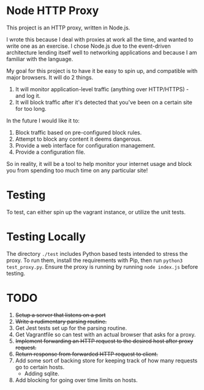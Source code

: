 # Node HTTP Proxy

This project is an HTTP proxy, written in Node.js.

I wrote this because I deal with proxies at work all the time, and wanted to write one as an exercise. I chose
Node.js due to the event-driven architecture lending itself well to networking applications and because I 
am familiar with the language.

My goal for this project is to have it be easy to spin up, and compatible with major browsers. It will do 2 things.

1. It will monitor application-level traffic (anything over HTTP/HTTPS) - and log it.
2. It will block traffic after it's detected that you've been on a certain site for too long.

In the future I would like it to:

1. Block traffic based on pre-configured block rules.
2. Attempt to block any content it deems dangerous.
3. Provide a web interface for configuration management.
4. Provide a configuration file.

So in reality, it will be a tool to help monitor your internet usage and block you from spending too much time on any particular site!

# Testing

To test, can either spin up the vagrant instance, or utilize the unit tests.

# Testing Locally

The directory `./test` includes Python based tests intended to stress the proxy.
To run them, install the requirements with Pip, then run
`python3 test_proxy.py`. Ensure the proxy is running by running `node index.js` before testing.

# TODO

1. ~~Setup a server that listens on a port~~
2. ~~Write a rudimentary parsing routine.~~
3. Get Jest tests set up for the parsing routine.
4. Get Vagrantfile so can test with an actual browser that asks for a proxy.
5. ~~Implement forwarding an HTTP request to the desired host after proxy request.~~
6. ~~Return response from forwarded HTTP request to client.~~
7. Add some sort of backing store for keeping track of how many requests go to certain hosts.
    - Adding sqlite.
8. Add blocking for going over time limits on hosts.